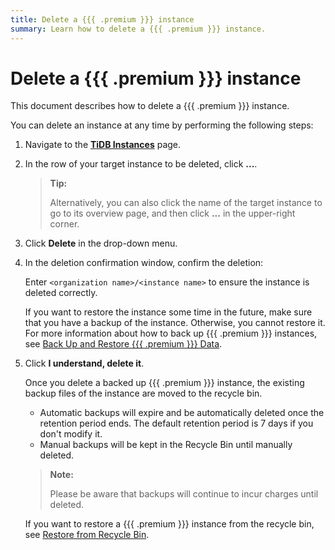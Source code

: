 ```yaml
---
title: Delete a {{{ .premium }}} instance
summary: Learn how to delete a {{{ .premium }}} instance.
---
```


# Delete a {{{ .premium }}} instance

This document describes how to delete a {{{ .premium }}} instance.

You can delete an instance at any time by performing the following steps:

1. Navigate to the [**TiDB Instances**](https://tidbcloud.com/tidbs) page.
2. In the row of your target instance to be deleted, click **...**.

    > **Tip:**
    >
    > Alternatively, you can also click the name of the target instance to go to its overview page, and then click **...** in the upper-right corner.

3. Click **Delete** in the drop-down menu.
4. In the deletion confirmation window, confirm the deletion:

    Enter `<organization name>/<instance name>` to ensure the instance is deleted correctly.

    If you want to restore the instance some time in the future, make sure that you have a backup of the instance. Otherwise, you cannot restore it. For more information about how to back up {{{ .premium }}} instances, see [Back Up and Restore {{{ .premium }}} Data](/tidb-cloud/premium/backup-and-restore-premium.md).

5. Click **I understand, delete it**.

    Once you delete a backed up {{{ .premium }}} instance, the existing backup files of the instance are moved to the recycle bin.

    - Automatic backups will expire and be automatically deleted once the retention period ends. The default retention period is 7 days if you don't modify it.
    - Manual backups will be kept in the Recycle Bin until manually deleted.

    > **Note:**
    >
    > Please be aware that backups will continue to incur charges until deleted.

    If you want to restore a {{{ .premium }}} instance from the recycle bin, see [Restore from Recycle Bin](/tidb-cloud/premium/backup-and-restore-premium.md#restore-from-recycle-bin).
